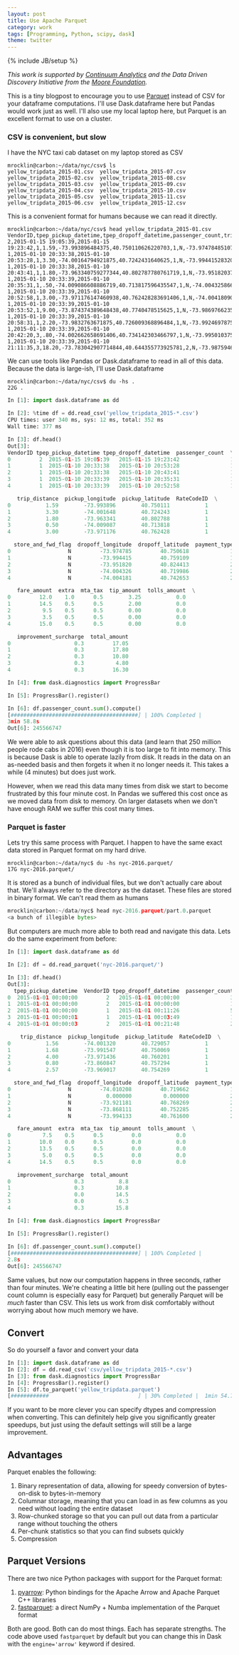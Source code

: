 ```yaml
---
layout: post
title: Use Apache Parquet
category: work
tags: [Programming, Python, scipy, dask]
theme: twitter
---
```

{% include JB/setup %}

*This work is supported by [Continuum Analytics](http://continuum.io)
and the Data Driven Discovery Initiative from the [Moore
Foundation](https://www.moore.org/).*

This is a tiny blogpost to encourage you to use
[Parquet](http://parquet.apache.org/) instead of CSV for your dataframe
computations.  I'll use Dask.dataframe here but Pandas would work just as well.
I'll also use my local laptop here, but Parquet is an excellent format to use
on a cluster.

### CSV is convenient, but slow

I have the NYC taxi cab dataset on my laptop stored as CSV

```
mrocklin@carbon:~/data/nyc/csv$ ls
yellow_tripdata_2015-01.csv  yellow_tripdata_2015-07.csv
yellow_tripdata_2015-02.csv  yellow_tripdata_2015-08.csv
yellow_tripdata_2015-03.csv  yellow_tripdata_2015-09.csv
yellow_tripdata_2015-04.csv  yellow_tripdata_2015-10.csv
yellow_tripdata_2015-05.csv  yellow_tripdata_2015-11.csv
yellow_tripdata_2015-06.csv  yellow_tripdata_2015-12.csv
```

This is a convenient format for humans because we can read it directly.

```
mrocklin@carbon:~/data/nyc/csv$ head yellow_tripdata_2015-01.csv
VendorID,tpep_pickup_datetime,tpep_dropoff_datetime,passenger_count,trip_distance,pickup_longitude,pickup_latitude,RateCodeID,store_and_fwd_flag,dropoff_longitude,dropoff_latitude,payment_type,fare_amount,extra,mta_tax,tip_amount,tolls_amount,improvement_surcharge,total_amount
2,2015-01-15 19:05:39,2015-01-15
19:23:42,1,1.59,-73.993896484375,40.750110626220703,1,N,-73.974784851074219,40.750617980957031,1,12,1,0.5,3.25,0,0.3,17.05
1,2015-01-10 20:33:38,2015-01-10
20:53:28,1,3.30,-74.00164794921875,40.7242431640625,1,N,-73.994415283203125,40.759109497070313,1,14.5,0.5,0.5,2,0,0.3,17.8
1,2015-01-10 20:33:38,2015-01-10
20:43:41,1,1.80,-73.963340759277344,40.802787780761719,1,N,-73.951820373535156,40.824413299560547,2,9.5,0.5,0.5,0,0,0.3,10.8
1,2015-01-10 20:33:39,2015-01-10
20:35:31,1,.50,-74.009086608886719,40.713817596435547,1,N,-74.004325866699219,40.719985961914063,2,3.5,0.5,0.5,0,0,0.3,4.8
1,2015-01-10 20:33:39,2015-01-10
20:52:58,1,3.00,-73.971176147460938,40.762428283691406,1,N,-74.004180908203125,40.742652893066406,2,15,0.5,0.5,0,0,0.3,16.3
1,2015-01-10 20:33:39,2015-01-10
20:53:52,1,9.00,-73.874374389648438,40.7740478515625,1,N,-73.986976623535156,40.758193969726563,1,27,0.5,0.5,6.7,5.33,0.3,40.33
1,2015-01-10 20:33:39,2015-01-10
20:58:31,1,2.20,-73.9832763671875,40.726009368896484,1,N,-73.992469787597656,40.7496337890625,2,14,0.5,0.5,0,0,0.3,15.3
1,2015-01-10 20:33:39,2015-01-10
20:42:20,3,.80,-74.002662658691406,40.734142303466797,1,N,-73.995010375976563,40.726325988769531,1,7,0.5,0.5,1.66,0,0.3,9.96
1,2015-01-10 20:33:39,2015-01-10
21:11:35,3,18.20,-73.783042907714844,40.644355773925781,2,N,-73.987594604492187,40.759357452392578,2,52,0,0.5,0,5.33,0.3,58.13
```

We can use tools like Pandas or Dask.dataframe to read in all of this data.
Because the data is large-ish, I'll use Dask.dataframe

```
mrocklin@carbon:~/data/nyc/csv$ du -hs .
22G .
```

```python
In [1]: import dask.dataframe as dd

In [2]: %time df = dd.read_csv('yellow_tripdata_2015-*.csv')
CPU times: user 340 ms, sys: 12 ms, total: 352 ms
Wall time: 377 ms

In [3]: df.head()
Out[3]:
VendorID tpep_pickup_datetime tpep_dropoff_datetime  passenger_count  \
0         2  2015-01-15 19:05:39   2015-01-15 19:23:42                1
1         1  2015-01-10 20:33:38   2015-01-10 20:53:28                1
2         1  2015-01-10 20:33:38   2015-01-10 20:43:41                1
3         1  2015-01-10 20:33:39   2015-01-10 20:35:31                1
4         1  2015-01-10 20:33:39   2015-01-10 20:52:58                1

   trip_distance  pickup_longitude  pickup_latitude  RateCodeID  \
0           1.59        -73.993896        40.750111           1
1           3.30        -74.001648        40.724243           1
2           1.80        -73.963341        40.802788           1
3           0.50        -74.009087        40.713818           1
4           3.00        -73.971176        40.762428           1

  store_and_fwd_flag  dropoff_longitude  dropoff_latitude  payment_type \
0                  N         -73.974785         40.750618             1
1                  N         -73.994415         40.759109             1
2                  N         -73.951820         40.824413             2
3                  N         -74.004326         40.719986             2
4                  N         -74.004181         40.742653             2

   fare_amount  extra  mta_tax  tip_amount  tolls_amount  \
0         12.0    1.0      0.5        3.25           0.0
1         14.5    0.5      0.5        2.00           0.0
2          9.5    0.5      0.5        0.00           0.0
3          3.5    0.5      0.5        0.00           0.0
4         15.0    0.5      0.5        0.00           0.0

   improvement_surcharge  total_amount
0                    0.3         17.05
1                    0.3         17.80
2                    0.3         10.80
3                    0.3          4.80
4                    0.3         16.30

In [4]: from dask.diagnostics import ProgressBar

In [5]: ProgressBar().register()

In [6]: df.passenger_count.sum().compute()
[########################################] | 100% Completed |
3min 58.8s
Out[6]: 245566747
```

We were able to ask questions about this data (and learn that 250 million
people rode cabs in 2016) even though it is too large to fit into memory.  This
is because Dask is able to operate lazily from disk.  It reads in the data on
an as-needed basis and then forgets it when it no longer needs it.  This takes
a while (4 minutes) but does just work.

However, when we read this data many times from disk we start to become
frustrated by this four minute cost.  In Pandas we suffered this cost once as
we moved data from disk to memory.  On larger datasets when we don't have
enough RAM we suffer this cost many times.


### Parquet is faster

Lets try this same process with Parquet.  I happen to have the same exact data
stored in Parquet format on my hard drive.

```
mrocklin@carbon:~/data/nyc$ du -hs nyc-2016.parquet/
17G nyc-2016.parquet/
```

It is stored as a bunch of individual files, but we don't actually care about
that.  We'll always refer to the directory as the dataset.  These files are
stored in binary format.  We can't read them as humans

```python
mrocklin@carbon:~/data/nyc$ head nyc-2016.parquet/part.0.parquet
<a bunch of illegible bytes>
```

But computers are much more able to both read and navigate this data.  Lets do
the same experiment from before:

```python
In [1]: import dask.dataframe as dd

In [2]: df = dd.read_parquet('nyc-2016.parquet/')

In [3]: df.head()
Out[3]:
  tpep_pickup_datetime  VendorID tpep_dropoff_datetime  passenger_count  \
0  2015-01-01 00:00:00         2   2015-01-01 00:00:00                3
1  2015-01-01 00:00:00         2   2015-01-01 00:00:00                1
2  2015-01-01 00:00:00         1   2015-01-01 00:11:26                5
3  2015-01-01 00:00:01         1   2015-01-01 00:03:49                1
4  2015-01-01 00:00:03         2   2015-01-01 00:21:48                2

    trip_distance  pickup_longitude  pickup_latitude  RateCodeID  \
0           1.56        -74.001320        40.729057           1
1           1.68        -73.991547        40.750069           1
2           4.00        -73.971436        40.760201           1
3           0.80        -73.860847        40.757294           1
4           2.57        -73.969017        40.754269           1

  store_and_fwd_flag  dropoff_longitude  dropoff_latitude  payment_type  \
0                  N         -74.010208         40.719662             1
1                  N           0.000000          0.000000             2
2                  N         -73.921181         40.768269             2
3                  N         -73.868111         40.752285             2
4                  N         -73.994133         40.761600             2

   fare_amount  extra  mta_tax  tip_amount  tolls_amount  \
0          7.5    0.5      0.5         0.0           0.0
1         10.0    0.0      0.5         0.0           0.0
2         13.5    0.5      0.5         0.0           0.0
3          5.0    0.5      0.5         0.0           0.0
4         14.5    0.5      0.5         0.0           0.0

   improvement_surcharge  total_amount
0                    0.3           8.8
1                    0.3          10.8
2                    0.0          14.5
3                    0.0           6.3
4                    0.3          15.8

In [4]: from dask.diagnostics import ProgressBar

In [5]: ProgressBar().register()

In [6]: df.passenger_count.sum().compute()
[########################################] | 100% Completed |
2.8s
Out[6]: 245566747
```

Same values, but now our computation happens in three seconds, rather than four
minutes.  We're cheating a little bit here (pulling out the passenger count
column is especially easy for Parquet) but generally Parquet will be *much*
faster than CSV.  This lets us work from disk comfortably without worrying
about how much memory we have.

Convert
-------

So do yourself a favor and convert your data

```python
In [1]: import dask.dataframe as dd
In [2]: df = dd.read_csv('csv/yellow_tripdata_2015-*.csv')
In [3]: from dask.diagnostics import ProgressBar
In [4]: ProgressBar().register()
In [5]: df.to_parquet('yellow_tripdata.parquet')
[############                            ] | 30% Completed |  1min 54.7s
```

If you want to be more clever you can specify dtypes and compression when
converting.  This can definitely help give you significantly greater speedups,
but just using the default settings will still be a large improvement.


Advantages
----------

Parquet enables the following:

1.  Binary representation of data, allowing for speedy conversion of
    bytes-on-disk to bytes-in-memory
2.  Columnar storage, meaning that you can load in as few columns as you need
    without loading the entire dataset
3.  Row-chunked storage so that you can pull out data from a particular range
    without touching the others
4.  Per-chunk statistics so that you can find subsets quickly
5.  Compression

Parquet Versions
----------------

There are two nice Python packages with support for the Parquet format:

1.  [pyarrow](https://arrow.apache.org/docs/python/parquet.html):
    Python bindings for the Apache Arrow and Apache Parquet C++ libraries
2.  [fastparquet](http://fastparquet.readthedocs.io/en/latest/): a direct
    NumPy + Numba implementation of the Parquet format

Both are good.  Both can do most things.  Each has separate strengths.  The
code above used `fastparquet` by default but you can change this in Dask with
the `engine='arrow'` keyword if desired.
